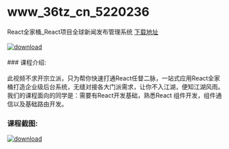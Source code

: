 # www_36tz_cn_5220236
React全家桶_React项目全球新闻发布管理系统
[下载地址](http://www.36tz.cn/article/5220236 "下载地址")
<br/></br>[![download](http://36tz.cn/muke_img/2021_06_1-53-300x149.png "下载地址")](http://www.36tz.cn/article/5220236 "下载地址")
<br/></br>### 课程介绍:<br/></br>此视频不求开宗立派，只为帮你快速打通React任督二脉，一站式应用React全家桶打造企业级后台系统，无缝对接各大门派需求，让你不入江湖，便知江湖风雨。
我们的课程面向的同学是：需要有React开发基础，熟悉React 组件开发，组件通信以及基础路由开发。

### 课程截图:
[![download](http://36tz.cn/muke_img/2021_06_2-49.png "下载地址")](http://www.36tz.cn/article/5220236 "下载地址")
